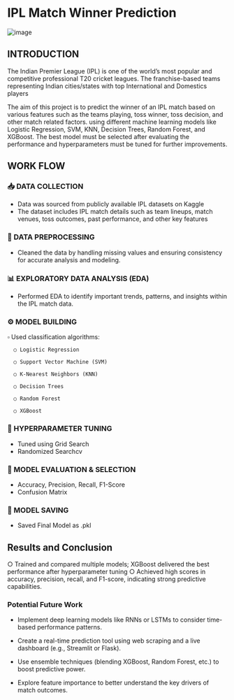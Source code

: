 # IPL Match Winner Prediction

![image](https://github.com/user-attachments/assets/94e6b5a2-c229-4893-bbff-be4a6f41dd93)

## INTRODUCTION

The Indian Premier League (IPL) is one of the world’s most popular and competitive professional T20 cricket leagues. The franchise-based teams representing Indian cities/states with top International and Domestics players

The aim of this project is to predict the winner of an IPL match based on various features such as the teams playing, toss winner, toss decision, and other match    related factors.
using different machine learning models like Logistic Regression, SVM, KNN, Decision Trees, Random Forest, and XGBoost.
The best model must be selected after evaluating the performance and hyperparameters must be tuned for further improvements.


## WORK FLOW

### 📥 DATA COLLECTION
   * Data was sourced from publicly available IPL datasets on Kaggle
   * The dataset includes IPL match details such as team lineups, match venues, toss outcomes, past performance, and other key features
     
### 🧹 DATA PREPROCESSING
   * Cleaned the data by handling missing values and ensuring consistency for accurate analysis and modeling.

### 📊 EXPLORATORY DATA ANALYSIS (EDA)
   * Performed EDA to identify important trends, patterns, and insights within the IPL match data.

### ⚙️ MODEL BUILDING

   :white_small_square: Used classification algorithms:

   
      ○ Logistic Regression

      ○ Support Vector Machine (SVM)
   
      ○ K-Nearest Neighbors (KNN)
   
      ○ Decision Trees
   
      ○ Random Forest
   
      ○ XGBoost
   

### 🔧 HYPERPARAMETER TUNING
   *  Tuned using Grid Search
   *  Randomized Searchcv

### 🏁 MODEL EVALUATION & SELECTION
   * Accuracy, Precision, Recall, F1-Score
   * Confusion Matrix

### 💾 MODEL SAVING
   * Saved Final Model as .pkl

## Results and Conclusion

   ○ Trained and compared multiple models; XGBoost delivered the   best performance after hyperparameter tuning
   ○ Achieved high scores in accuracy, precision, recall, and F1-score, indicating strong predictive capabilities.

### Potential Future Work

* Implement deep learning models like RNNs or LSTMs to consider time-based performance patterns.

* Create a real-time prediction tool using web scraping and a live dashboard (e.g., Streamlit or Flask).

* Use ensemble techniques (blending XGBoost, Random Forest, etc.) to boost predictive power.

* Explore feature importance to better understand the key drivers of match outcomes.


